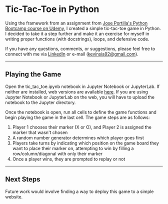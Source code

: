 # **Tic-Tac-Toe in Python**

Using the framework from an assignment from [Jose Portilla's Python Bootcamp course on Udemy](https://www.udemy.com/course/complete-python-bootcamp/), I created a simple tic-tac-toe game in Python.  I decided to take it a step further and make it an exercise for myself in writing proper functions (with docstrings), loops, and defensive code.

If you have any questions, comments, or suggestions, please feel free to connect with me via [LinkedIn](https://www.linkedin.com/in/kevin-sia) or e-mail (kevinsia92@gmail.com).

---

## **Playing the Game**

Open the tic_tac_toe.ipynb notebook in Jupyter Notebook or JupyterLab.  If neither are installed, web versions are available [here](https://jupyter.org/try).  If you are using Jupyter Notebook or JupyterLab on the web, you will have to upload the notebook to the Jupyter directory.

Once the notebook is open, run all cells to define the game functions and begin playing the game in the last cell.  The game steps are as follows:

1. Player 1 chooses their marker (X or O), and Player 2 is assigned the marker that wasn't chosen
2. A random number generator determines which player goes first
3. Players take turns by indicating which position on the game board they want to place their marker on, attempting to win by filling a row/column/diagonal with only their marker
4. Once a player wins, they are prompted to replay or not

---

## **Next Steps**

Future work would involve finding a way to deploy this game to a simple website.